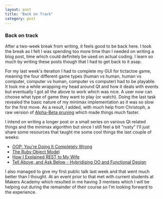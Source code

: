 ```yaml
---
layout: post
title: "Back on Track"
category: post
---
```

### Back on track

After a two-week break from writing, it feels good to be back here. I took the break as I felt I was spending too more time than I needed on writing a blog post, time which could definitely be used on actual coding. I learn so much by writing these posts though that I had to get back to it asap.

For my last week's iteration I had to complete my GUI for tictactoe game, meaning the four different game types (human vs human, human vs computer, computer vs human, computer vs computer) had to be playable. It took me a while wrapping my head around Qt and how it deals with events but eventually I got all the above to work which was nice. A user now can choose what type of game they want to play (or watch). Doing the last task revealed the basic nature of my minimax implementation as it was so slow for the first move. As a result, I added, with much help from Christoph, a raw version of [Alpha-Beta pruning](https://en.wikipedia.org/wiki/Alpha-beta_pruning) which made things much faster. 

I intend on writing a longer post or a small series on various Qt related things and the minimax algorithm but since I still feel a bit "rusty" I'll just share some resources that taught me some cool things the last couple of weeks:

- [OOP: You're Doing It Completely Wrong](http://vimeo.com/91672848)
- [The Ruby Object Model](https://www.youtube.com/watch?v=X2sgQ38UDVY)
- [How I Explained REST to My Wife](http://www.looah.com/source/view/2284)
- [Tell Above, and Ask Below - Hybridising OO and Functional Design](http://michaelfeathers.typepad.com/michael_feathers_blog/2012/03/tell-above-and-ask-below-hybridizing-oo-and-functional-design.html)

I also managed to give my first public talk last week and that went much better than I thought. At an event prior to that met with current students at Makers Academy which resulted in me having 3 mentees which I will be helping out during the remainder of their course so I'm looking forward to the experience.
